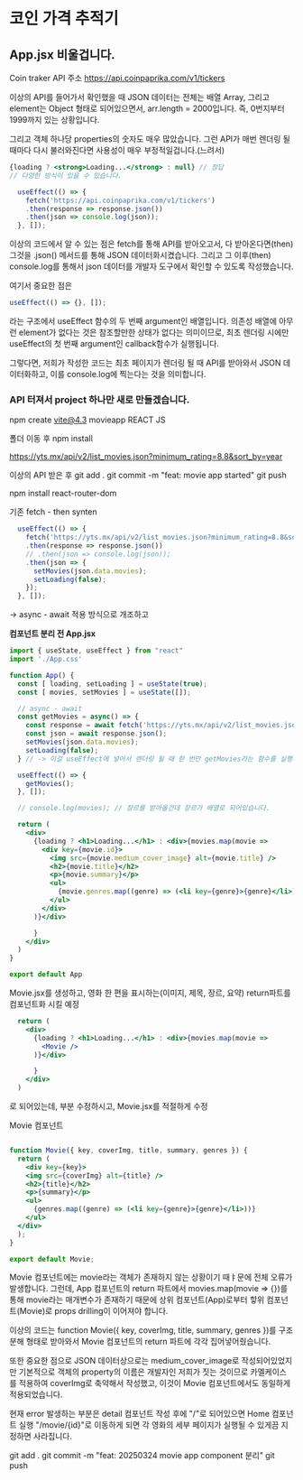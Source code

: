 # 코인 가격 추적기

## App.jsx 비울겁니다.

Coin traker API 주소
https://api.coinpaprika.com/v1/tickers

이상의 API를 들어가서 확인했을 때 JSON 데이터는 전체는 배열 Array, 그리고 element는 Object 형태로 되어있으면서, arr.length = 2000입니다.
즉, 0번지부터 1999까지 있는 상황입니다.

그리고 객체 하나당 properties의 숫자도 매우 많았습니다. 그런 API가 매번 렌더링 될 때마다 다시 불러와진다면 사용성이 매우 부정적일겁니다.(느려서)

```jsx
{loading ? <strong>Loading...</strong> : null} // 정답
// 다양한 방식이 있을 수 있습니다.
```

``` jsx
  useEffect(() => {
    fetch('https://api.coinpaprika.com/v1/tickers')
    .then(response => response.json())
    .then(json => console.log(json));
  }, []);
```
이상의 코드에서 알 수 있는 점은 fetch를 통해 API를 받아오고서, 다 받아온다면(then) 그것을 .json() 메서드를 통해 JSON 데이터화시켰습니다. 그리고 그 이후(then) console.log를 통해서 json 데이터를 개발자 도구에서 확인할 수 있도록 작성했습니다.

여기서 중요한 점은
``` jsx
useEffect(() => {}, []);
```
라는 구조에서 useEffect 함수의 두 번째 argument인 배열입니다.
의존성 배열에 아무런 element가 없다는 것은 참조할만한 상태가 없다는 의미이므로, 최초 렌더링 시에만 useEffect의 첫 번째 argument인 callback함수가 실행됩니다.

그렇다면, 저희가 작성한 코드는 
최초 페이지가 렌더링 될 때 API를 받아와서 JSON 데이터화하고, 이를 console.log에 찍는다는 것을 의미합니다.

### API 터져서 project 하나만 새로 만들겠습니다.

npm create vite@4.3
movieapp
REACT
JS

폴더 이동 후
npm install

https://yts.mx/api/v2/list_movies.json?minimum_rating=8.8&sort_by=year

이상의 API 받은 후
git add .
git commit -m "feat: movie app started"
git push

npm install react-router-dom


기존 fetch - then synten
``` jsx
  useEffect(() => {
    fetch('https://yts.mx/api/v2/list_movies.json?minimum_rating=8.8&sort_by=year')
    .then(response => response.json())
    // .then(json => console.log(json));
    .then(json => {
      setMovies(json.data.movies);
      setLoading(false);
    });
  }, []); 
```
-> async - await 적용 방식으로 개조하고


__컴포넌트 분리 전 App.jsx__
``` jsx
import { useState, useEffect } from "react"
import './App.css'

function App() {
  const [ loading, setLoading ] = useState(true);
  const [ movies, setMovies ] = useState([]);

  // async - await
  const getMovies = async() => {
    const response = await fetch('https://yts.mx/api/v2/list_movies.json?minimum_rating=8.8&sort_by=year');
    const json = await response.json();
    setMovies(json.data.movies);
    setLoading(false);
  } // -> 이걸 useEffect에 넣어서 렌더링 될 때 한 번만 getMovies라는 함수를 실행시키겠다

  useEffect(() => {
    getMovies();
  }, []);

  // console.log(movies); // 장르를 받아올건데 장르가 배열로 되어있습니다.

  return (
    <div>
      {loading ? <h1>Loading...</h1> : <div>{movies.map(movie =>
        <div key={movie.id}>
          <img src={movie.medium_cover_image} alt={movie.title} />
          <h2>{movie.title}</h2>
          <p>{movie.summary}</p>
          <ul>
            {movie.genres.map((genre) => (<li key={genre}>{genre}</li>))}
          </ul>
        </div>
      )}</div>

      }
    </div>
  )
}

export default App

```

Movie.jsx를 생성하고, 영화 한 편을 표시하는(이미지, 제목, 장르, 요약) return파트를 컴포넌트화 시킬 예정


``` jsx
  return (
    <div>
      {loading ? <h1>Loading...</h1> : <div>{movies.map(movie =>
        <Movie />
      )}</div>

      }
    </div>
  )
```
로 되어있는데, <Movie />부분 수정하시고,
Movie.jsx를 적절하게 수정



Movie 컴포넌트
``` jsx

function Movie({ key, coverImg, title, summary, genres }) {
  return (
    <div key={key}>
    <img src={coverImg} alt={title} />
    <h2>{title}</h2>
    <p>{summary}</p>
    <ul>
      {genres.map((genre) => (<li key={genre}>{genre}</li>))}
    </ul>
  </div>
  );
}

export default Movie;
```
Movie 컴포넌트에는 movie라는 객체가 존재하지 않는 상황이기 때ㅑ문에 전체 오류가 발생합니다. 
그런데, App 컴포넌트의 return 파트에서 movies.map(movie => {})를 통해 movie라는 매개변수가 존재하기 때문에 상위 컴포넌트(App)로부터 핳위 컴포넌트(Movie)로 props drilling이 이어져야 합니다.

이상의 코드는 function Movie({ key, coverImg, title, summary, genres })를 구조분해 형태로 받아와서 Movie 컴포넌트의 return 파트에 각각 집어넣어줬습니다.

또한 중요한 점으로 JSON 데이터상으로는 medium_cover_image로 작성되어있었지만 기본적으로 객체의 property의 이름은 개발자인 저희가 짓는 것이므로 카멜케이스를 적용하여 coverImg로 축약해서 작성했고, 이것이 Movie 컴포넌트에서도 동일하게 적용되었습니다.

현재 error 발생하는 부분은 detail 컴포넌트 작성 후에 
"/"로 되어있으면 Home 컴포넌트 실행
"/movie/{id}"로 이동하게 되면 각 영화의 세부 페이지가 실행될 수 있게끔 지정하면 사라집니다.

git add .
git commit -m "feat: 20250324 movie app component 분리"
git push